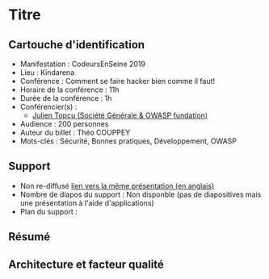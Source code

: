 # Titre

## Cartouche d'identification

 - Manifestation : CodeursEnSeine 2019
 - Lieu : Kindarena
 - Conférence : Comment se faire hacker bien comme il faut! 
 - Horaire de la conférence : 11h
 - Durée de la conférence : 1h
 - Conférencier(s) :
   - [Julien Topçu (Société Générale & OWASP fundation)](https://twitter.com/JulienTopcu)
 - Audience : 200 personnes
 - Auteur du billet : Théo COUPPEY
 - Mots-clés : Sécurité, Bonnes pratiques, Développement, OWASP

## Support
 - Non re-diffusé [lien vers la même présentation (en anglais)](https://www.youtube.com/watch?v=ipM1_7uPC38)
 - Nombre de diapos du support : Non disponble (pas de diapositives mais une présentation à l'aide d'applications)
 - Plan du support : 

## Résumé


## Architecture et facteur qualité

